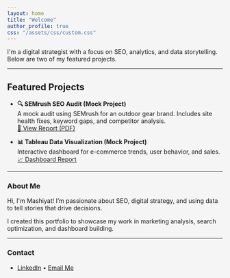 ```yaml
---
layout: home
title: "Welcome"
author_profile: true
css: "/assets/css/custom.css"
---
```


<!-- Inline style to override background color directly on the page -->
<style>
  html, body, .site, .page, .page__inner {
    background-color: #f5f5f5 !important;
    background-image: none !important;
  }

  body::before {
    content: none !important;
  }
</style>

I'm a digital strategist with a focus on SEO, analytics, and data storytelling. Below are two of my featured projects.

---

## Featured Projects

- **🔍 SEMrush SEO Audit (Mock Project)**  
  A mock audit using SEMrush for an outdoor gear brand. Includes site health fixes, keyword gaps, and competitor analysis.  
  [📄 View Report (PDF)](https://mashiyat210031.github.io/semrush-report.pdf)

- **📊 Tableau Data Visualization (Mock Project)**  
  Interactive dashboard for e-commerce trends, user behavior, and sales.  
  [📈 Dashboard Report](https://mashiyat210031.github.io/ga-demo)

---

### About Me

Hi, I'm Mashiyat! I’m passionate about SEO, digital strategy, and using data to tell stories that drive decisions.

I created this portfolio to showcase my work in marketing analysis, search optimization, and dashboard building.

---

### Contact
- [LinkedIn](https://linkedin.com/in/mashiyat-iqbal) • [Email Me](mailto:mxi210031@utdallas.edu)
